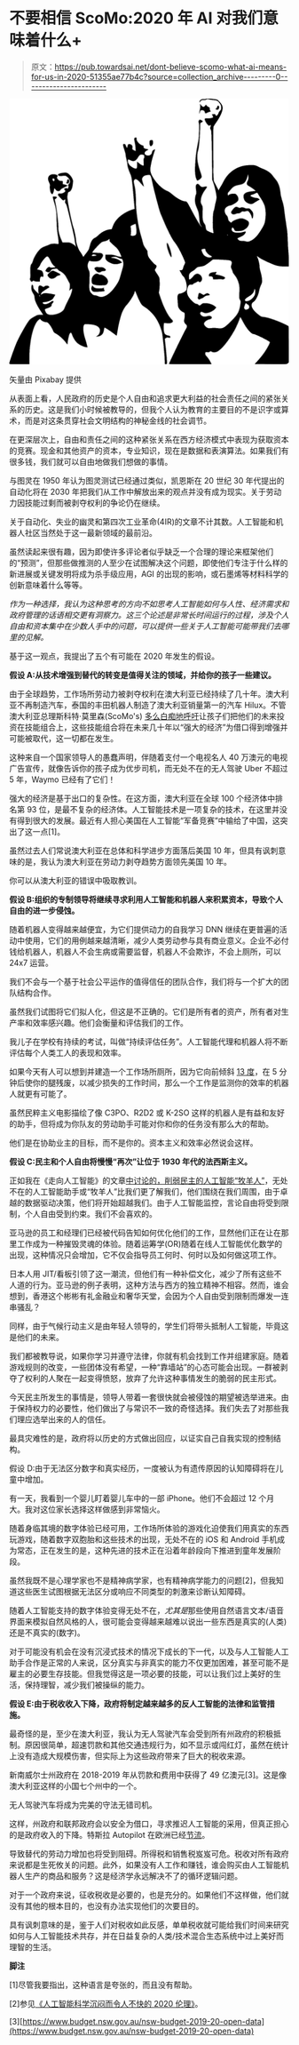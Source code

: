 # 不要相信 ScoMo:2020 年 AI 对我们意味着什么+

> 原文：<https://pub.towardsai.net/dont-believe-scomo-what-ai-means-for-us-in-2020-51355ae77b4c?source=collection_archive---------0----------------------->

![](img/8f8a82dfc367fa9eb0bb5ac417b54910.png)

矢量由 Pixabay 提供

从表面上看，人民政府的历史是个人自由和追求更大利益的社会责任之间的紧张关系的历史。这是我们小时候被教导的，但我个人认为教育的主要目的不是识字或算术，而是对这条贯穿社会文明结构的神秘金线的社会调节。

在更深层次上，自由和责任之间的这种紧张关系在西方经济模式中表现为获取资本的竞赛。现金和其他资产的资本，专业知识，现在是数据和表演算法。如果我们有很多钱，我们就可以自由地做我们想做的事情。

与图灵在 1950 年认为图灵测试已经通过类似，凯恩斯在 20 世纪 30 年代提出的自动化将在 2030 年把我们从工作中解放出来的观点并没有成为现实。关于劳动力因技能过剩而被剥夺权利的争论仍在继续。

关于自动化、失业的幽灵和第四次工业革命(4IR)的文章不计其数。人工智能和机器人社区当然处于这一最新领域的最前沿。

虽然读起来很有趣，因为即使许多评论者似乎缺乏一个合理的理论来框架他们的“预测”，但那些做推测的人至少在试图解决这个问题，即使他们专注于什么样的新进展或关键发明将成为杀手级应用，AGI 的出现的影响，或石墨烯等材料科学的创新意味着什么等等。

*作为一种选择，我认为这种思考的方向不如思考人工智能如何与人性、经济需求和政府管理的话语相交更有洞察力。这三个论述是非常长时间运行的过程，涉及个人自由和资本集中在少数人手中的问题，可以提供一些关于人工智能可能带我们去哪里的见解。*

基于这一观点，我提出了五个有可能在 2020 年发生的假设。

**假设 A:从技术增强到替代的转变是值得关注的领域，并给你的孩子一些建议。**

由于全球趋势，工作场所劳动力被剥夺权利在澳大利亚已经持续了几十年。澳大利亚不再制造汽车，泰国的丰田机器人制造了澳大利亚销量第一的汽车 Hilux。不管澳大利亚总理斯科特·莫里森(ScoMo's) [多么白痴地呼吁](https://www.thebigsmoke.com.au/2019/10/10/pm-employs-scott-cam-to-create-blue-collar-jobs-but-morrison-keeps-defunding-tafe/)让孩子们把他们的未来投资在技能组合上，这些技能组合将在未来几十年以“强大的经济”为借口得到增强并可能被取代，这一切都在发生。

这种来自一个国家领导人的愚蠢声明，伴随着支付一个电视名人 40 万澳元的电视广告宣传，就像告诉你的孩子成为优步司机，而无处不在的无人驾驶 Uber 不超过 5 年，Waymo 已经有了它们！

强大的经济是基于出口的复杂性。在这方面，澳大利亚在全球 100 个经济体中排名第 93 位，是最不复杂的经济体。人工智能技术是一项复杂的技术，在这里并没有得到很大的发展。最近有人担心美国在人工智能“军备竞赛”中输给了中国，这突出了这一点[1]。

虽然过去人们常说澳大利亚在总体和科学进步方面落后美国 10 年，但具有讽刺意味的是，我认为澳大利亚在劳动力剥夺趋势方面领先美国 10 年。

你可以从澳大利亚的错误中吸取教训。

**假设 B:组织的专制领导将继续寻求利用人工智能和机器人来积累资本，导致个人自由的进一步侵蚀。**

随着机器人变得越来越便宜，为它们提供动力的自我学习 DNN 继续在更普遍的活动中使用，它们的用例越来越清晰，减少人类劳动参与具有商业意义。企业不必付钱给机器人，机器人不会生病或需要监督，机器人不会欺诈，不会上厕所，可以 24x7 运营。

我们不会与一个基于社会公平运作的值得信任的团队合作，我们将与一个扩大的团队结构合作。

虽然我们试图将它们拟人化，但这是不正确的。它们是所有者的资产，所有者对生产率和效率感兴趣。他们会衡量和评估我们的工作。

我儿子在学校有持续的考试，叫做“持续评估任务”。人工智能代理和机器人将不断评估每个人类工人的表现和效率。

如果今天有人可以想到并建造一个工作场所厕所，因为它向前倾斜 [13 度](https://www.dailymail.co.uk/sciencetech/article-7801245/Toilets-tilted-downwards-13-degrees-stop-workers-spending-long-loo.html)，在 5 分钟后使你的腿残废，以减少损失的工作时间，那么一个工作是监测你的效率的机器人就更有可能了。

虽然民粹主义电影描绘了像 C3PO、R2D2 或 K-2SO 这样的机器人是有益和友好的助手，但将成为你队友的劳动助手可能对你和你的任务没有那么大的帮助。

他们是在协助业主的目标，而不是你的。资本主义和效率必然说会这样。

**假设 C:民主和个人自由将慢慢“再次”让位于 1930 年代的法西斯主义。**

正如我在《走向人工智能》的文章[中讨论的，削弱民主的人工智能“牧羊人”](https://medium.com/towards-artificial-intelligence/the-ai-shepherds-that-weaken-democracy-c8af4c91b671?source=friends_link&sk=db12458fb60124b8559fbc2fe5f0deb2)，无处不在的人工智能助手或“牧羊人”比我们更了解我们，他们围绕在我们周围，由于卓越的数据驱动决策，他们将开始超越我们。由于人工智能监控，言论自由将受到限制，个人自由受到约束。我们不会喜欢的。

亚马逊的员工和经理们已经被代码告知如何优化他们的工作，显然他们正在让在那里工作成为一种摧毁灵魂的体验。随着运筹学(OR)随着在线人工智能优化数学的出现，这种情况只会增加，它不仅会指导员工何时、何时以及如何做这项工作。

日本人用 JIT/看板引领了这一潮流，但他们有一种补偿文化，减少了所有这些不人道的行为。亚马逊的例子表明，这种方法与西方的独立精神不相容。然而，谁会想到，香港这个彬彬有礼金融业和奢华天堂，会因为个人自由受到限制而爆发一连串骚乱？

同样，由于气候行动主义是由年轻人领导的，学生们将带头抵制人工智能，毕竟这是他们的未来。

我们都被教导说，如果你学习并遵守法律，你就有机会找到工作并组建家庭。随着游戏规则的改变，一些团体没有希望，一种“靠墙站”的心态可能会出现。一群被剥夺了权利的人聚在一起变得愤怒，放弃了允许这种事情发生的脆弱的民主形式。

今天民主所发生的事情是，领导人带着一套很快就会被侵蚀的期望被选举进来。由于保持权力的必要性，他们做出了与常识不一致的奇怪选择。我们失去了对那些我们理应选举出来的人的信任。

最具灾难性的是，政府将以历史的方式做出回应，以证实自己自我实现的控制结构。

假设 D:由于无法区分数字和真实经历，一度被认为有遗传原因的认知障碍将在儿童中增加。

有一天，我看到一个婴儿盯着婴儿车中的一部 iPhone。他们不会超过 12 个月大。我对这位家长选择这样做感到非常恼火。

随着身临其境的数字体验已经可用，工作场所体验的游戏化迫使我们用真实的东西玩游戏，随着数字双胞胎和这些技术的出现，无处不在的 iOS 和 Android 手机成为常态，正在发生的是，这种先进的技术正在沿着年龄段向下推进到童年发展阶段。

虽然我既不是心理学家也不是精神病学家，也有精神病学能力的问题[2]，但我知道这些医生试图根据无法区分或响应不同类型的刺激来诊断认知障碍。

随着人工智能支持的数字体验变得无处不在，*尤其是*那些使用自然语言文本/语音界面来模拟自然风格的人，很可能会变得越来越难以说出一些东西是真实的(人类)还是不真实的(数字)。

对于可能没有机会在没有沉浸式技术的情况下成长的下一代，以及与人工智能人工助手合作是正常的人来说，区分真实与非真实的能力不仅更加困难，甚至可能不是雇主的必要生存技能。但我觉得这是一项必要的技能，可以让我们过上美好的生活，保持理智，减少我们被操纵的能力。

**假设 E:由于税收收入下降，政府将制定越来越多的反人工智能的法律和监管措施。**

最奇怪的是，至少在澳大利亚，我认为无人驾驶汽车会受到所有州政府的积极抵制。原因很简单，超速罚款和其他交通违规行为，如不显示或闯红灯，虽然在统计上没有造成大规模伤害，但实际上为这些政府带来了巨大的税收来源。

新南威尔士州政府在 2018-2019 年从罚款和费用中获得了 49 亿澳元[3]。这是像澳大利亚这样的小国七个州中的一个。

无人驾驶汽车将成为完美的守法无错司机。

这样，州政府和联邦政府会以安全为借口，寻求推迟人工智能的采用，但真正担心的是政府收入的下降。特斯拉 Autopilot 在欧洲已经[节流](https://www.cnet.com/roadshow/news/tesla-model-s-model-x-autopilot-europe-regulations/#ftag=CAD-09-10aai5b)。

导致替代的劳动力增加也将受到阻碍。所得税和销售税岌岌可危。税收对所有政府来说都是生死攸关的问题。此外，如果没有人工作和赚钱，谁会购买由人工智能机器人生产的商品和服务？这是经济学永远解决不了的循环逻辑问题。

对于一个政府来说，征收税收是必要的，也是充分的。如果他们不这样做，他们就没有其他的根本目的，也没有办法实现他们的次要目的。

具有讽刺意味的是，鉴于人们对税收如此反感，单单税收就可能给我们时间来研究如何与人工智能技术共存，并在日益复杂的人类/技术混合生态系统中过上美好而理智的生活。

**脚注**

[1]尽管我要指出，这种语言是夸张的，而且没有帮助。

[2]参见[《人工智能科学沉闷而令人不快的 2020 伦理》](https://medium.com/towards-artificial-intelligence/the-dull-and-unpleasant-2020-ethics-of-ai-enabled-science-8a2c50b38389?source=friends_link&sk=88b23bc8ec0e7c48d371f3d65d78700b)。

[3][https://www.budget.nsw.gov.au/nsw-budget-2019-20-open-data](https://www.budget.nsw.gov.au/nsw-budget-2019-20-open-data)